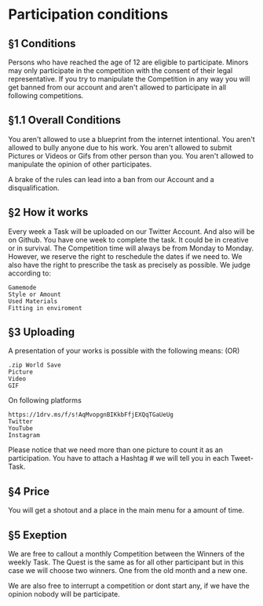 # Participation conditions
 
## §1 Conditions 
Persons who have reached the age of 12 are eligible to participate.
Minors may only participate in the competition with the consent of their legal representative.
If you try to manipulate the Competition in any way you will get banned from our account and aren't allowed to participate in all following competitions. 
 
## §1.1 Overall Conditions
You aren't allowed to use a blueprint from the internet intentional. 
You aren't allowed to bully anyone due to his work. 
You aren't allowed to submit Pictures or Videos or Gifs from other person than you. 
You aren't allowed to manipulate the opinion of other participates. 
 
A brake of the rules can lead into a ban from our Account and a disqualification. 
 
 
## §2 How it works
Every week a Task will be uploaded on our Twitter Account. And also will be on Github. You have one week to complete the task. It could be in creative or in survival.
The Competition time will always be from Monday to Monday. However, we reserve the right to reschedule the dates if we need to. 
We also have the right to prescribe the task as precisely as possible.
We judge according to:
 
```
Gamemode 
Style or Amount
Used Materials
Fitting in enviroment
```
 
## §3 Uploading 
A presentation of your works is possible with the following means: (OR) 
```
.zip World Save
Picture 
Video
GIF
```
On following platforms
```
https://1drv.ms/f/s!AqMvopgnBIKkbFfjEXQqTGaUeUg
Twitter
YouTube
Instagram
```
 
Please notice that we need more than one picture to count it as an participation.
You have to attach a Hashtag # we will tell you in each Tweet-Task.
 
## §4 Price
You will get a shotout and a place in the main menu for a amount of time. 
 
## §5 Exeption
We are free to callout a monthly Competition between the Winners of the weekly Task. 
The Quest is the same as for all other participant but in this case we will choose two winners. One from the old month and a new one. 

We are also free to interrupt a competition or dont start any, if we have the opinion nobody will be participate.
 
